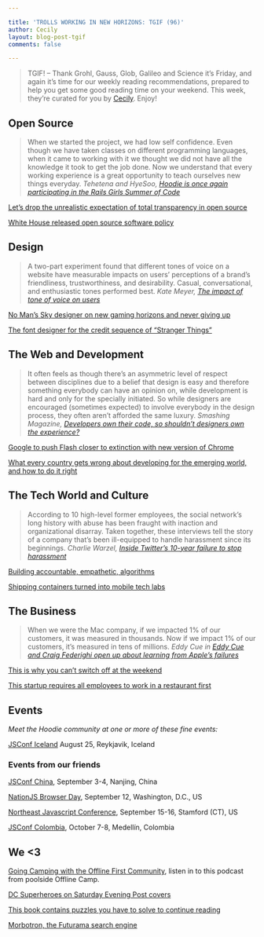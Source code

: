 ```yaml
---

title: 'TROLLS WORKING IN NEW HORIZONS: TGIF (96)'
author: Cecily
layout: blog-post-tgif
comments: false

---
```



> TGIF! – Thank Grohl, Gauss, Glob, Galileo and Science it’s Friday, and again it’s time for our weekly reading recommendations, prepared to help you get some good reading time on your weekend. This week, they’re curated for you by [Cecily](http://twitter.com/skeskali). Enjoy!


## Open Source

> When we started the project, we had low self confidence. Even though we have taken classes on different programming languages, when it came to working with it we thought we did not have all the knowledge it took to get the job done. Now we understand that every working experience is a great opportunity to teach ourselves new things everyday. <cite>Tehetena and HyeSoo, [Hoodie is once again participating in the Rails Girls Summer of Code](http://hood.ie/blog/rgsoc-team-rookies-month-1.html)</cite>

[Let’s drop the unrealistic expectation of total transparency in open source](https://m.signalvnoise.com/expectations-of-total-transparency-in-open-source-can-easily-lead-to-burn-out-28dea1a07417#.2m6e8q4fr)

[White House released open source software policy](http://www.pcmag.com/news/346860/white-house-releases-open-source-software-policy)


## Design

> A two-part experiment found that different tones of voice on a website have measurable impacts on users’ perceptions of a brand’s friendliness, trustworthiness, and desirability. Casual, conversational, and enthusiastic tones performed best.  <cite>Kate Meyer, [The impact of tone of voice on users](https://www.nngroup.com/articles/tone-voice-users/)</cite>

[No Man’s Sky designer on new gaming horizons and never giving up](http://www.vice.com/read/no-mans-sky-designer-sean-murray-on-new-gaming-horizons-and-never-giving-up-850)

[The font designer for the credit sequence of “Stranger Things”](http://www.coolhunting.com/link/stranger-things-font-design)

## The Web and Development

> It often feels as though there’s an asymmetric level of respect between disciplines due to a belief that design is easy and therefore something everybody can have an opinion on, while development is hard and only for the specially initiated. So while designers are encouraged (sometimes expected) to involve everybody in the design process, they often aren’t afforded the same luxury. <cite>Smashing Magazine, [Developers own their code, so shouldn’t designers own the experience?](https://www.smashingmagazine.com/2016/08/developers-own-code-should-designers-own-experience/)</cite>

[Google to push Flash closer to extinction with new version of Chrome](http://www.cnet.com/news/google-to-push-flash-closer-to-extinction-with-new-version-of-chrome/)

[What every country gets wrong about developing for the emerging world, and how to do it right](https://backchannel.com/the-human-codebreakers-ddb4ca9b2dff#.4yal3k8mn)

## The Tech World and Culture
	
> According to 10 high-level former employees, the social network’s long history with abuse has been fraught with inaction and organizational disarray. Taken together, these interviews tell the story of a company that’s been ill-equipped to handle harassment since its beginnings. <cite>Charlie Warzel, [Inside Twitter’s 10-year failure to stop harassment](https://www.buzzfeed.com/charliewarzel/a-honeypot-for-assholes-inside-twitters-10-year-failure-to-s?utm_term=.sbVGpOXE#.vykvP38w)</cite>

[Building accountable, empathetic, algorithms](https://medium.com/@Atipica/building-accountable-empathetic-algorithms-atipica-e652fde3d4f7#.xl2sdlieo)

[Shipping containers turned into mobile tech labs](http://money.cnn.com/2016/08/10/technology/betabox-stem-shipping-container/)

## The Business

> When we were the Mac company, if we impacted 1% of our customers, it was measured in thousands. Now if we impact 1% of our customers, it’s measured in tens of millions. <cite>Eddy Cue in [Eddy Cue and Craig Federighi open up about learning from Apple’s failures](http://www.fastcompany.com/3062596/tim-cooks-apple/eddie-cue-and-craig-federighi-open-up-about-learning-from-apples-failures)</cite>

[This is why you can’t switch off at the weekend](http://www.bbc.com/capital/story/20160728-this-is-why-you-cant-switch-off-at-the-weekend)

[This startup requires all employees to work in a restaurant first](http://www.businessinsider.com/yelp-nowait-investment-2016-8)


## Events

_Meet the Hoodie community at one or more of these fine events:_

[JSConf Iceland](http://jsconf.is) August 25, Reykjavik, Iceland


### Events from our friends

[JSConf China](http://2016.jsconf.cn/#/?_k=nqn5xh), September 3-4, Nanjing, China

[NationJS Browser Day](http://lanyrd.com/2016/nationjs-browser-day/), September 12, Washington, D.C., US

[Northeast Javascript Conference](http://www.northeastjsconference.com), September 15-16, Stamford (CT), US

[JSConf Colombia](http://jsconf.co/), October 7-8, Medellín, Colombia


## We <3

[Going Camping with the Offline First Community](https://developer.ibm.com/tv/offline-first-camp/), listen in to this podcast from poolside Offline Camp. 

[DC Superheroes on Saturday Evening Post covers](http://geekandsundry.com/check-out-these-dc-superheroes-on-the-saturday-evening-post/)

[This book contains puzzles you have to solve to continue reading](http://www.designer-daily.com/this-amazing-book-contains-puzzles-you-need-to-solve-in-order-to-keep-on-reading-58543)

[Morbotron, the Futurama search engine](https://morbotron.com/)

